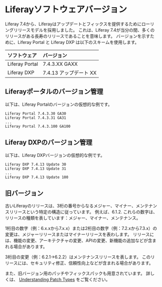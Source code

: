 # Liferayソフトウェアバージョン

Liferay 7.4から、Liferayはアップデートとフィックスを提供するためにローリングリリースモデルを採用しました。 これは、Liferay 7.4が当分の間、多くのリリースがある長寿のリリースであることを意味します。 バージョンを示すために、Liferay Portal と Liferay DXP は以下のスキームを使用します。

| ソフトウェア         | バージョン            |
|:-------------- |:---------------- |
| Liferay Portal | 7.4.3.XX GAXX    |
| Liferay DXP    | 7.4.13 アップデート XX |

## Liferayポータルのバージョン管理

以下は、Liferay Portalのバージョンの仮想的な例です。

```
Liferay Portal 7.4.3.30 GA30
Liferay Portal 7.4.3.31 GA31
...
Liferay Portal 7.4.3.100 GA100
```

## Liferay DXPのバージョン管理

以下は、Liferay DXPバージョンの仮想的な例です。

```
Liferay DXP 7.4.13 Update 30
Liferay DXP 7.4.13 Update 31
...
Liferay DXP 7.4.13 Update 100
```

## 旧バージョン

古いLiferayのリリースは、3桁の番号からなるメジャー、マイナー、メンテナンスリリースという特定の構造に従っています。 例えば、6.1.2. これらの数字は、リリースの種類を表しています：メジャー、マイナー、メンテナンス。

1桁目の数字（例：6.x.xから7.x.x）または2桁目の数字（例：7.2.xから7.3.x）の変更は、メジャーリリースまたはマイナーリリースを表わします。 リリースには、機能の変更、アーキテクチャの変更、APIの変更、新機能の追加などが含まれる場合があります。

3桁目の変更（例：6.2.1→6.2.2）はメンテナンスリリースを表します。 このリリースには、セキュリティ修正、信頼性向上などが含まれる場合があります。

また、旧バージョン用のパッチやフィックスパックも用意されています。 詳しくは、 [Understanding Patch Types](../maintaining-a-liferay-installation/patching-dxp-7-3-and-earlier/understanding-patch-types-for-dxp-7-3-and-earlier.md) をご覧ください。